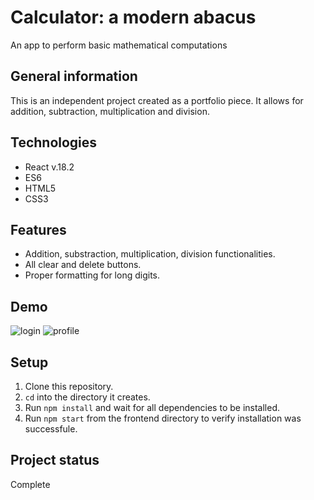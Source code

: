 
# Calculator: a modern abacus
An app to perform basic mathematical computations

## General information
This is an independent project created as a portfolio piece. It allows for addition, subtraction, multiplication and division.


## Technologies
+ React v.18.2
+ ES6
+ HTML5
+ CSS3

## Features
+ Addition, substraction, multiplication, division functionalities.
+ All clear and delete buttons.
+ Proper formatting for long digits.

## Demo
![login](https://user-images.githubusercontent.com/91277363/189794474-7bc16f44-3af4-4ff7-a0c8-90173c6a6525.gif)
![profile](https://user-images.githubusercontent.com/91277363/189796445-39682522-b5d9-47e2-a8ab-ec67d4142a06.gif)

## Setup
1. Clone this repository.
2. `cd` into the directory it creates.
3. Run `npm install` and wait for all dependencies to be installed.
4. Run `npm start` from the frontend directory to verify installation was successfule.

## Project status
Complete
 


 
